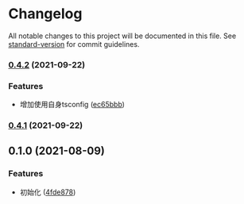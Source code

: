 # Changelog

All notable changes to this project will be documented in this file. See [standard-version](https://github.com/conventional-changelog/standard-version) for commit guidelines.

### [0.4.2](https://git.bilibili.co/blive-core/bbuilder/compare/v0.4.1...v0.4.2) (2021-09-22)


### Features

* 增加使用自身tsconfig ([ec65bbb](https://git.bilibili.co/blive-core/bbuilder/commit/ec65bbb738e4d3aad5adceaec1962aa2eafbf920))

### [0.4.1](https://git.bilibili.co/blive-core/bbuilder/compare/v0.4.0...v0.4.1) (2021-09-22)

## 0.1.0 (2021-08-09)


### Features

* 初始化 ([4fde878](https://git.bilibili.co/blive-core/bbuilder/commit/4fde878f8a83afc2df7d013a717ec476e059fa25))